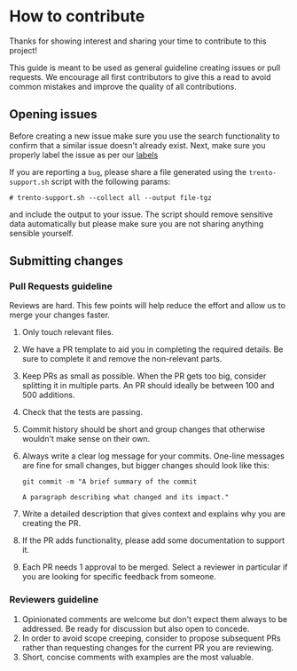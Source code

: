 # How to contribute

Thanks for showing interest and sharing your time to contribute to this project!

This guide is meant to be used as general guideline creating issues or
pull requests. We encourage all first contributors to give this a read to avoid
common mistakes and improve the quality of all contributions.


## Opening issues

Before creating a new issue make sure you use the search functionality to confirm
that a similar issue doesn't already exist. Next, make sure you properly label
the issue as per our [labels](https://github.com/trento-project/web/labels)

If you are reporting a `bug`, please share a file generated using the 
`trento-support.sh` script with the following params:
```
# trento-support.sh --collect all --output file-tgz
```
and include the output to your issue. The script should remove sensitive data
automatically but please make sure you are not sharing anything sensible yourself.

## Submitting changes

### Pull Requests guideline

Reviews are hard. This few points will help reduce the effort and allow us to
merge your changes faster.

1. Only touch relevant files.
2. We have a PR template to aid you in completing the required details. Be 
   sure to complete it and remove the non-relevant parts.
4. Keep PRs as small as possible. When the PR gets too big, consider splitting
   it in multiple parts. An PR should ideally be between 100 and 500 additions.
5. Check that the tests are passing.
6. Commit history should be short and group changes that otherwise wouldn't
   make sense on their own.
7. Always write a clear log message for your commits. One-line messages are 
   fine for small changes, but bigger changes should look like this:

    ```
    git commit -m "A brief summary of the commit
    
    A paragraph describing what changed and its impact."
    ```
8. Write a detailed description that gives context and explains why you are
   creating the PR.
9. If the PR adds functionality, please add some documentation to support it.
10. Each PR needs 1 approval to be merged. Select a reviewer in particular if
   you are looking for specific feedback from someone.

### Reviewers guideline
1. Opinionated comments are welcome but don't expect them always to be 
   addressed. Be ready for discussion but also open to concede.
2. In order to avoid scope creeping, consider to propose subsequent PRs 
   rather than requesting changes for the current PR you are reviewing.
3. Short, concise comments with examples are the most valuable.
